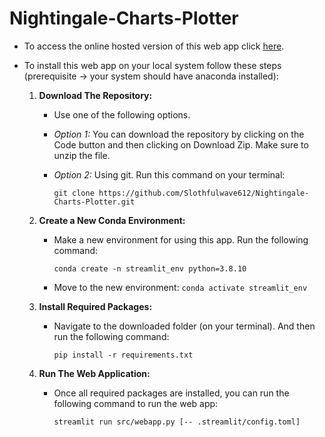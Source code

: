 # Nightingale-Charts-Plotter

* To access the online hosted version of this web app click [here](https://nightingale-charts-plotter.herokuapp.com/).

* To install this web app on your local system follow these steps (prerequisite -> your system should have anaconda installed):

  1. **Download The Repository:**

      * Use one of the following options.

      * *Option 1:* You can download the repository by clicking on the Code button and then clicking on Download Zip. Make sure to unzip the file.

      * *Option 2:* Using git. Run this command on your terminal:

        `git clone https://github.com/Slothfulwave612/Nightingale-Charts-Plotter.git`

  2. **Create a New Conda Environment:**

      * Make a new environment for using this app. Run the following command:
      
        `conda create -n streamlit_env python=3.8.10`
        
      * Move to the new environment: `conda activate streamlit_env`

  3. **Install Required Packages:**

      * Navigate to the downloaded folder (on your terminal). And then run the following command:

        `pip install -r requirements.txt`

  4. **Run The Web Application:**

      * Once all required packages are installed, you can run the following command to run the web app:

        `streamlit run src/webapp.py [-- .streamlit/config.toml]`